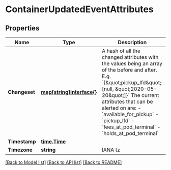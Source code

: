 # ContainerUpdatedEventAttributes

## Properties

Name | Type | Description | Notes
------------ | ------------- | ------------- | -------------
**Changeset** | [**map[string]interface{}**](.md) | A hash of all the changed attributes with the values being an array of the before and after. E.g.  &#x60;{\&quot;pickup_lfd\&quot;: [null, \&quot;2020-05-20\&quot;]}&#x60;  The current attributes that can be alerted on are: - &#x60;available_for_pickup&#x60; - &#x60;pickup_lfd&#x60; - &#x60;fees_at_pod_terminal&#x60; - &#x60;holds_at_pod_terminal&#x60; | 
**Timestamp** | [**time.Time**](time.Time.md) |  | 
**Timezone** | **string** | IANA tz  | [optional] 

[[Back to Model list]](../README.md#documentation-for-models) [[Back to API list]](../README.md#documentation-for-api-endpoints) [[Back to README]](../README.md)


